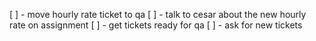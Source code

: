 [ ] - move hourly rate ticket to qa
[ ] - talk to cesar about the new hourly rate on assignment
[ ] - get tickets ready for qa
[ ] - ask for new tickets
